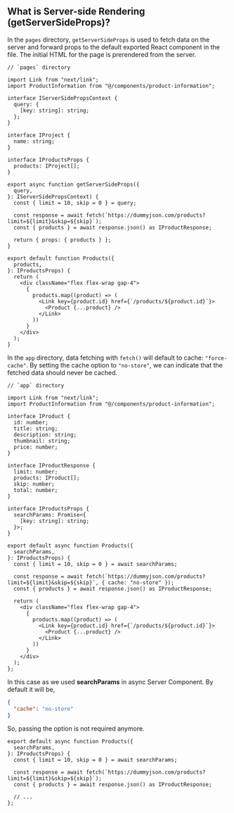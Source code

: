 ## What is Server-side Rendering (getServerSideProps)?

In the `pages` directory, `getServerSideProps` is used to fetch data on the server and forward props to the default exported React component in the file. The initial HTML for the page is prerendered from the server.

```tsx
// `pages` directory

import Link from "next/link";
import ProductInformation from "@/components/product-information";

interface IServerSidePropsContext {
  query: {
    [key: string]: string;
  };
}

interface IProject {
  name: string;
}

interface IProductsProps {
  products: IProject[];
}
 
export async function getServerSideProps({
  query,
}: IServerSidePropsContext) {
  const { limit = 10, skip = 0 } = query;

  const response = await fetch(`https://dummyjson.com/products?limit=${limit}&skip=${skip}`);
  const { products } = await response.json() as IProductResponse;
 
  return { props: { products } };
}
 
export default function Products({
  products,
}: IProductsProps) {
  return (
    <div className="flex flex-wrap gap-4">
      {
        products.map((product) => (
          <Link key={product.id} href={`/products/${product.id}`}>
            <Product {...product} />
          </Link>
        ))
      }
    </div>
  );
}
```

In the `app` directory, data fetching with `fetch()` will default to cache: `"force-cache"`. By setting the cache option to `"no-store"`, we can indicate that the fetched data should never be cached.

```tsx
// `app` directory

import Link from "next/link";
import ProductInformation from "@/components/product-information";

interface IProduct {
  id: number;
  title: string;
  description: string;
  thumbnail: string;
  price: number;
}

interface IProductResponse {
  limit: number;
  products: IProduct[];
  skip: number;
  total: number;
}

interface IProductsProps {
  searchParams: Promise<{
    [key: string]: string;
  }>;
}

export default async function Products({
  searchParams,
}: IProductsProps) {
  const { limit = 10, skip = 0 } = await searchParams;

  const response = await fetch(`https://dummyjson.com/products?limit=${limit}&skip=${skip}`, { cache: "no-store" });
  const { products } = await response.json() as IProductResponse;

  return (
    <div className="flex flex-wrap gap-4">
      {
        products.map((product) => (
          <Link key={product.id} href={`/products/${product.id}`}>
            <Product {...product} />
          </Link>
        ))
      }
    </div>
  );
};
```

In this case as we used **searchParams** in async Server Component. By default it will be,

```JSON
{
  "cache": "no-store"
}
```

So, passing the option is not required anymore.

```tsx
export default async function Products({
  searchParams,
}: IProductsProps) {
  const { limit = 10, skip = 0 } = await searchParams;

  const response = await fetch(`https://dummyjson.com/products?limit=${limit}&skip=${skip}`);
  const { products } = await response.json() as IProductResponse;

  // ...
};
```
